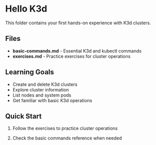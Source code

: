 # Hello K3d

This folder contains your first hands-on experience with K3d clusters.

## Files

- **basic-commands.md** - Essential K3d and kubectl commands
- **exercises.md** - Practice exercises for cluster operations

## Learning Goals

- Create and delete K3d clusters
- Explore cluster information
- List nodes and system pods
- Get familiar with basic K3d operations

## Quick Start

1. Follow the exercises to practice cluster operations

3. Check the basic commands reference when needed

